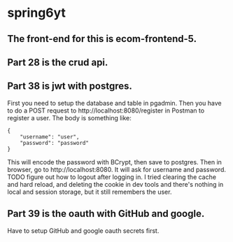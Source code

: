 # spring6yt
## The front-end for this is ecom-frontend-5.
## Part 28 is the crud api.

## Part 38 is jwt with postgres.
First you need to setup the database and table in pgadmin. Then you have to do a POST request to http://localhost:8080/register in Postman to register a user. The body is something like:
```
{
    "username": "user",
    "password": "password"
}
```
This will encode the password with BCrypt, then save to postgres.
Then in browser, go to http://localhost:8080. It will ask for username and password. 
TODO figure out how to logout after logging in. I tried clearing the cache and hard reload, and deleting the cookie in dev tools and there's nothing in local and session storage, but it still remembers the user.

## Part 39 is the oauth with GitHub and google.
Have to setup GitHub and google oauth secrets first.